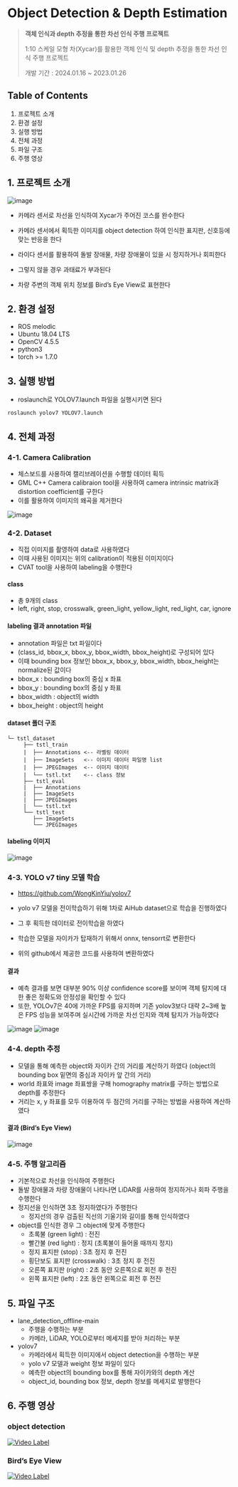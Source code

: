 # Object Detection & Depth Estimation
> **객체 인식과 depth 추정을 통한 차선 인식 주행 프로젝트**
> 
> 1:10 스케일 모형 차(Xycar)를 활용한 객체 인식 및 depth 추정을 통한 차선 인식 주행 프로젝트
>
> 개발 기간 : 2024.01.16 ~ 2023.01.26


## Table of Contents
1. 프로젝트 소개
2. 환경 설정
3. 실행 방법
4. 전체 과정
5. 파일 구조
6. 주행 영상

## 1. 프로젝트 소개 
![image](https://github.com/nahye03/Object_detection-Depth_estimation-project/assets/54797864/234390a0-4166-499d-8ba4-e42409b9b53b)

- 카메라 센서로 차선을 인식하여 Xycar가 주어진 코스를 완수한다
- 카메라 센서에서 획득한 이미지를 object detection 하여 인식한 표지판, 신호등에 맞는 반응을 한다
- 라이다 센서를 활용하여 돌발 장애물, 차량 장애물이 있을 시 정지하거나 회피한다
- 그렇지 않을 경우 과태료가 부과된다

- 차량 주변의 객체 위치 정보를 Bird’s Eye View로 표현한다

## 2. 환경 설정
- ROS melodic
- Ubuntu 18.04 LTS
- OpenCV 4.5.5
- python3
- torch >= 1.7.0

## 3. 실행 방법
- roslaunch로 YOLOV7.launch 파일을 실행시키면 된다
```
roslaunch yolov7 YOLOV7.launch
```

## 4. 전체 과정
### 4-1. Camera Calibration
- 체스보드를 사용하여 캘리브레이션을 수행할 데이터 획득
- GML C++ Camera calibraion tool을 사용하여 camera intrinsic matrix과 distortion coefficient를 구한다
- 이를 활용하여 이미지의 왜곡을 제거한다


![image](https://github.com/nahye03/Object_detection-Depth_estimation-project/assets/54797864/0742b594-55aa-475b-bf4f-740f3eb97d70)

### 4-2. Dataset
- 직접 이미지를 촬영하여 data로 사용하였다
- 이때 사용된 이미지는 위의 calibration이 적용된 이미지이다
- CVAT tool을 사용하여 labeling을 수행한다

#### class
- 총 9개의 class
- left, right, stop, crosswalk, green_light, yellow_light, red_light, car, ignore

#### labeling 결과 annotation 파일
- annotation 파일은 txt 파일이다
- (class_id, bbox_x, bbox_y, bbox_width, bbox_height)로 구성되어 있다
- 이때 bounding box 정보인  bbox_x, bbox_y, bbox_width, bbox_height는 normalize된 값이다
- bbox_x : bounding box의 중심 x 좌표
- bbox_y : bounding box의 중심 y 좌표
- bbox_width : object의 width
- bbox_height : object의 height

#### dataset 폴더 구조
```
└─ tstl_dataset
     ├── tstl_train    
     |	├── Annotations <-- 라벨링 데이터
     |	├── ImageSets   <-- 이미지 데이터 파일명 list        
     |	├── JPEGImages	<-- 이미지 데이터
     |	└── tstl.txt	<-- class 정보 
     ├── tstl_eval 
     |	├── Annotations
     |	├── ImageSets       
     |	├── JPEGImages
     |	└── tstl.txt
     └── tstl_test
     	├── ImageSets       
     	└── JPEGImages
```
#### labeling 이미지

![image](https://github.com/nahye03/Object_detection-Depth_estimation-project/assets/54797864/1fe9bf2c-41b0-4a33-bd11-1b7e2fe3be4c)

### 4-3. YOLO v7 tiny 모델 학습
- https://github.com/WongKinYiu/yolov7
- yolo v7 모델을 전이학습하기 위해 1차로 AiHub dataset으로 학습을 진행하였다
- 그 후 획득한 데이터로 전이학습을 하였다


- 학습한 모델을 자이카가 탑재하기 위해서 onnx, tensorrt로 변환한다
- 위의 github에서 제공한 코드를 사용하여 변환하였다

#### 결과
- 예측 결과를 보면 대부분 90% 이상 confidence score를 보이며 객체 탐지에 대한 좋은 정확도와 안정성을 확인할 수 있다
- 또한, YOLOv7은 40에 가까운 FPS를 유지하며 기존 yolov3보다 대략 2~3배 높은 FPS 성능을 보여주며 실시간에 가까운 차선 인지와 객체 탐지가 가능하였다

![image](https://github.com/nahye03/Object_detection-Depth_estimation-project/assets/54797864/1f766a37-f86b-42bb-a45d-bb7823084146)
![image](https://github.com/nahye03/Object_detection-Depth_estimation-project/assets/54797864/0e00062c-d4f9-4860-b715-eeedd4e99ddd)

### 4-4. depth 추정
- 모델을 통해 예측한 object와 자이카 간의 거리를 계산하기 하였다 (object의 bounding box 밑면의 중심과 자이카 앞 간의 거리)
- world 좌표와 image 좌표쌍을 구해 homography matrix를 구하는 방법으로 depth를 추정한다
- 거리는 x, y 좌표를 모두 이용하여 두 점간의 거리를 구하는 방법을 사용하여 계산하였다

#### 결과 (Bird’s Eye View)
![image](https://github.com/nahye03/Object_detection-Depth_estimation-project/assets/54797864/95cb2ae2-7192-4679-87ff-fe2261be6d0b)

### 4-5. 주행 알고리즘
- 기본적으로 차선을 인식하여 주행한다
- 돌발 장애물과 차량 장애물이 나타나면 LiDAR를 사용하여 정지하거나 회파 주행을 수행한다
- 정지선을 인식하면 3초 정지하였다가 주행한다
  - 정지선의 경우 검출된 직선의 기울기와 길이를 통해 인식하였다
- object를 인식한 경우 그 object에 맞게 주행한다
    - 초록불 (green light) : 전진
    - 빨간불 (red light) : 정지 (초록불이 들어올 때까지 정지)
    - 정지 표지판 (stop) : 3초 정지 후 전진
    - 횡단보도 표지판 (crosswalk) : 3초 정지 후 전진
    - 오른쪽 표지판 (right) : 2초 동안 오른쪽으로 회전 후 전진
    - 왼쪽 표지판 (left) : 2초 동안 왼쪽으로 회전 후 전진

## 5. 파일 구조
- lane_detection_offline-main
  - 주행을 수행하는 부분
  - 카메라, LiDAR, YOLO로부터 메세지를 받아 처리하는 부분
- yolov7
  - 카메라에서 획득한 이미지에서 object detection을 수행하는 부분
  - yolo v7 모델과 weight 정보 파일이 있다
  - 예측한 object의 bounding box를 통해 자이카와의 depth 계산
  - object_id, bounding box 정보, depth 정보를 메세지로 발행한다

## 6. 주행 영상
### object detection
[![Video Label](http://img.youtube.com/vi/hz_guQW5C3s/0.jpg)](https://youtu.be/hz_guQW5C3s)

### Bird’s Eye View
[![Video Label](http://img.youtube.com/vi/SFLkjMkyQ8o/0.jpg)](https://youtu.be/SFLkjMkyQ8o)
